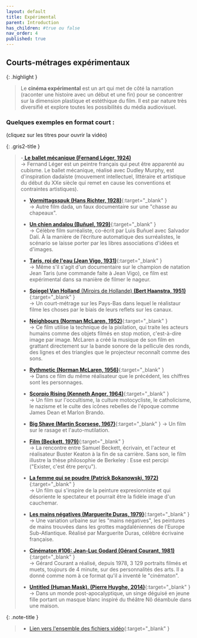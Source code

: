 ```yaml
---
layout: default
title: Expérimental
parent: Introduction
has_children: #true ou false
nav_order: 4
published: true
---
```

## Courts-métrages expérimentaux

{: .highlight }
> Le **cinéma expérimental** est un art qui met de côté la narration (raconter une histoire avec un début et une fin) pour se concentrer sur la dimension plastique et estéthique du film. Il est par nature très diversifié et explore toutes les possibilités du média audiovisuel.  


### Quelques exemples en format court :
(cliquez sur les titres pour ouvrir la vidéo)

{: .gris2-title }
>-[ **Le ballet mécanique (Fernand Léger, 1924)**](https://drive.google.com/file/d/1hSJ7_TflLzm_L1Hnws3T8cOn1ACVbHBx/view?usp=drive_link)  
>→ Fernand Léger est un peintre français qui peut être apparenté au cubisme. Le ballet mécanique, réalisé avec Dudley Murphy, est d'inspiration dadaïste (mouvement intellectuel, littéraire et artistique du début du XXe siècle qui remet en cause les conventions et contraintes artistiques).
>
>- [**Vormittagsspuk (Hans Richter, 1928)**](https://drive.google.com/file/d/1RJaT83BsKG09Kn-jXSvRhFMOpSL21gju/view?usp=drive_link){:target="_blank" }  
>→ Autre film dada, un faux documentaire sur une "chasse au chapeaux".
>
>- [**Un chien andalou (Buñuel, 1929)**](https://drive.google.com/file/d/1Q0TcyTejJKYg7ZfW3nL9cSXyCwDj46GD/view?usp=drive_link){:target="_blank" }  
>→ Célèbre film surréaliste, co-écrit par Luis Buñuel avec Salvador Dalí. À la manière de l’écriture automatique des surréalistes, le scénario se laisse porter par les libres associations d'idées et d'images.
>
>- [**Taris, roi de l'eau (Jean Vigo, 1931)**](https://drive.google.com/file/d/1Qil0myfTzSyE8-wd2uaX1Nc3vq2dVaZM/view?usp=drive_link){:target="_blank" }  
>→ Même s'il s'agit d'un documentaire sur le champion de natation Jean Taris (une commande faite à Jean Vigo), ce film est expérimental dans sa manière de filmer le nageur.
>
>- [**Spiegel Van Holland** (Miroirs de Hollande) **(Bert Haanstra, 1951)**](https://drive.google.com/file/d/1TDVYp7HTYFWw9mNjjM7BZO7kxw7_8p6x/view?usp=drive_link){:target="_blank" }  
>→ Un court-métrage sur les Pays-Bas dans lequel le réalistaur filme les choses par le biais de leurs reflets sur les canaux. 
>
>- [**Neighbours (Norman McLaren, 1952)**](https://drive.google.com/file/d/18rLVUYXl5NVqE0g8fX4dWeXcvE6UJu7f/view?usp=drive_link){:target="_blank" }   
>→ Ce film utilise la technique de la pixilation, qui traite les acteurs humains comme des objets filmés en stop motion, c'est-à-dire image par image. McLaren a créé la musique de son film en grattant directement sur la bande sonore de la pellicule des ronds, des lignes et des triangles que le projecteur reconnaît comme des sons.
>
>- [**Rythmetic (Norman McLaren, 1956)**](https://drive.google.com/file/d/1u74pah6vHdrjwRy46lhLxnkeO1ZhHhW5/view?usp=drive_link){:target="_blank" }  
>→ Dans ce film du même réalisateur que le précédent, les chiffres sont les personnages.
>
>- [**Scorpio Rising (Kenneth Anger, 1964)**](https://drive.google.com/file/d/1-5wbOl8tQBgPox3cZsxfdBs0KDQV9Bzy/view?usp=drive_link){:target="_blank" }  
>→ Un film sur l'occultisme,  la culture motocycliste, le catholicisme, le nazisme et le culte des icônes rebelles de l'époque comme James Dean et Marlon Brando. 
>
>- [**Big Shave (Martin Scorsese, 1967)**](https://drive.google.com/file/d/1hemohzRktzyJVXM3alh_16irApDcWZXz/view?usp=drive_link){:target="_blank" } 
>→ Un film sur le rasage et l'auto-mutilation.
>
>- [**Film (Beckett, 1979)**](https://drive.google.com/file/d/1Ne0Cys3zQD4EtQbup4YmJlJ0bKN0J8mD/view?usp=drive_link){:target="_blank" }  
>→ La rencontre entre Samuel Beckett, écrivain, et l'acteur et réalisateur Buster Keaton à la fin de sa carrière. Sans son, le film illustre la thèse philosophie de Berkeley : Esse est percipi ("Exister, c'est être perçu").
>- [**La femme qui se poudre (Patrick Bokanowski, 1972)**](https://drive.google.com/file/d/1cc5rub48TDt0l2Uu7vCQz8HP3TRO7oVt/view?usp=drive_link){:target="_blank" }  
>→ Un film qui s'inspire de la peinture expresionniste et qui désoriente le spectateur et pourrait être la fidèle image d'un cauchemar.
>
>- [**Les mains négatives (Marguerite Duras, 1979)**](https://drive.google.com/file/d/1KpZTB-uQ3jPr8HlAtecacBAm1F1MeOZJ/view?usp=drive_link){:target="_blank" }  
>→ Une variation urbaine sur les "mains négatives", les peintures de mains trouvées dans les grottes magdaléniennes de l’Europe Sub-Atlantique. Réalisé  par Marguerite Duras, célèbre écrivaine française. 
>
>- [**Cinématon #106: Jean-Luc Godard (Gérard Courant, 1981)**](https://drive.google.com/file/d/19HlLpkIYF71phriDKraq_O2CtS7S3xnI/view?usp=drive_link){:target="_blank" }  
>→ Gérard Courant a réalisé, depuis 1978, 3 129 portraits filmés et muets, toujours de 4 minute, sur des personnalités des arts. Il a donné comme nom à ce format qu'il a inventé le "cinématon".
>
>- [**Untitled (Human Mask), (Pierre Huyghe, 2014)**](https://drive.google.com/file/d/1H7WxdJV8f2_USHLDQ2kqvHdGRTSNTTUM/view?usp=drive_link){:target="_blank" }  
>→ Dans un monde post-apocalyptique, un singe déguisé en jeune fille portant un masque blanc inspiré du théâtre Nô déambule dans une maison.

{: .note-title }
> - [Lien vers l'ensemble des fichiers vidéo](https://drive.google.com/drive/folders/1cr9seuKgrYSSWkXjoJU8xkOLYqbV_HFw?usp=drive_link){:target="_blank" }